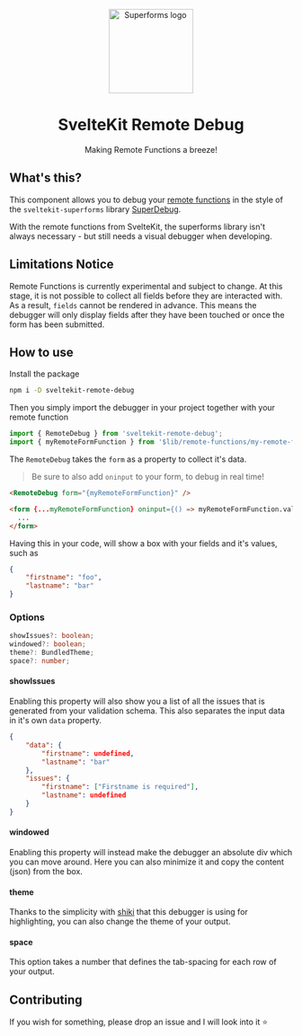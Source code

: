 <p align="center">
  <img src="https://repository-images.githubusercontent.com/1076019570/37b7a1e5-fed9-49cc-9b3d-a7406e611f6b" width="150px" align="center" alt="Superforms logo" />
  <h1 align="center">SvelteKit Remote Debug</h1>
  <p align="center">Making Remote Functions a breeze!</p>
</p>

## What's this?

This component allows you to debug your [remote functions](https://svelte.dev/docs/kit/remote-functions#form) in the style of the `sveltekit-superforms` library [SuperDebug](https://superforms.rocks/super-debug).

With the remote functions from SvelteKit, the superforms library isn't always necessary - but still needs a visual debugger when developing.

## Limitations Notice

Remote Functions is currently experimental and subject to change. At this stage, it is not possible to collect all fields before they are interacted with. As a result, `fields` cannot be rendered in advance. This means the debugger will only display fields after they have been touched or once the form has been submitted.

## How to use

Install the package

```sh
npm i -D sveltekit-remote-debug
```

Then you simply import the debugger in your project together with your remote function

```ts
import { RemoteDebug } from 'sveltekit-remote-debug';
import { myRemoteFormFunction } from '$lib/remote-functions/my-remote-form-function.ts';
```

The `RemoteDebug` takes the `form` as a property to collect it's data.

> Be sure to also add `oninput` to your form, to debug in real time!

```html
<RemoteDebug form="{myRemoteFormFunction}" />

<form {...myRemoteFormFunction} oninput={() => myRemoteFormFunction.validate()}>
  ...
</form>
```

Having this in your code, will show a box with your fields and it's values, such as

```json
{
	"firstname": "foo",
	"lastname": "bar"
}
```

### Options

```ts
showIssues?: boolean;
windowed?: boolean;
theme?: BundledTheme;
space?: number;
```

#### showIssues

Enabling this property will also show you a list of all the issues that is generated from your validation schema. This also separates the input data in it's own `data` property.

```json
{
	"data": {
		"firstname": undefined,
		"lastname": "bar"
	},
	"issues": {
		"firstname": ["Firstname is required"],
		"lastname": undefined
	}
}
```

#### windowed

Enabling this property will instead make the debugger an absolute div which you can move around. Here you can also minimize it and copy the content (json) from the box.

#### theme

Thanks to the simplicity with [shiki](https://github.com/shikijs/shiki?tab=readme-ov-file) that this debugger is using for highlighting, you can also change the theme of your output.

#### space

This option takes a number that defines the tab-spacing for each row of your output.

## Contributing

If you wish for something, please drop an issue and I will look into it ⭐
